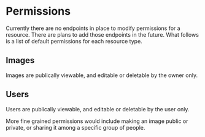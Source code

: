 # Permissions

Currently there are no endpoints in place to modify permissions for a resource.
There are plans to add those endpoints in the future. What follows is a list of
default permissions for each resource type.

## Images
Images are publically viewable, and editable or deletable by the owner only.

## Users
Users are publically viewable, and editable or deletable by the user only.

More fine grained permissions would include making an image public or private,
or sharing it among a specific group of people.
